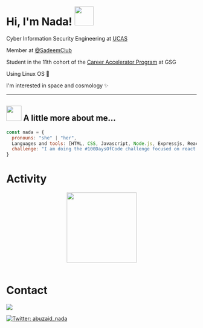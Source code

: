 <div align="left"><h1> Hi, I'm Nada! <img src="https://media.giphy.com/media/mGcNjsfWAjY5AEZNw6/giphy.gif" width="50"></h2>
<!-- <img align='right' src="https://media.giphy.com/media/ieyl9zmCjO4b4t6qoY/giphy.gif" width="200"> -->

<p>Cyber Information Security Engineering at <a href="http://www.unb.br">UCAS</a> 
</br>

Member at [@SadeemClub](https://www.facebook.com/SadeemClub)

Student in the 11th cohort of the <a href="https://gazaskygeeks.com/coders-career-accelerator-course/">Career Accelerator Program</a> at GSG 

</p>

</div>

Using Linux OS 🐧 

I'm interested in space and cosmology ✨


<hr>

## <img src="https://media.giphy.com/media/VgCDAzcKvsR6OM0uWg/giphy.gif" width="40"> A little more about me...  

```javascript
const nada = {
  pronouns: "she" | "her",
  Languages and tools: [HTML, CSS, Javascript, Node.js, Expressjs, Reactjs, C++, Python, Java, API, SASS, SQL, Jest, Github, Matlab, Trello, Figma, photoshop],
  challenge: "I am doing the #100DaysOfCode challenge focused on react and javascript"
}
```
# Activity 

<div align="center">
  <img height="185em" src="https://github-readme-stats.vercel.app/api?username=nada-abuzaid&theme=dark&show_icons=true&count_private=false" />
</div>


<br>

# Contact

   <a href="mailto:nada.b.abu.zaid@gmail.com?subject=Email From GitHub Account">
    <img src="https://img.shields.io/badge/Gmail-nada.b.abu.zaid%40gmail.com-blue" />
    </a>


[![Twitter: abuzaid_nada](https://img.shields.io/twitter/follow/abuzaid_nada?style=social&theme=highcontrast)](https://twitter.com/abuzaid_nada) 
